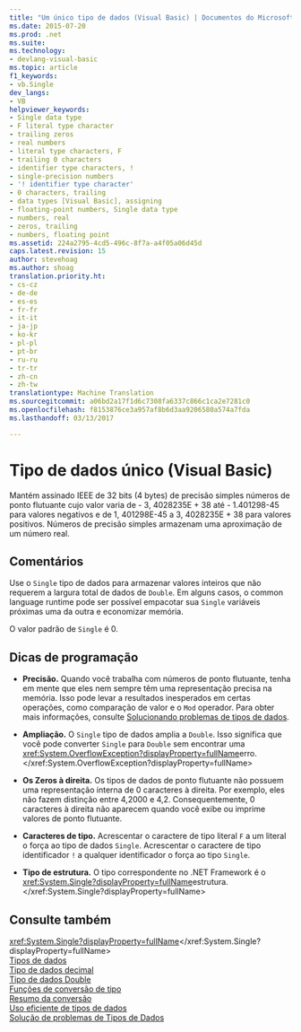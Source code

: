 ```yaml
---
title: "Um único tipo de dados (Visual Basic) | Documentos do Microsoft"
ms.date: 2015-07-20
ms.prod: .net
ms.suite: 
ms.technology:
- devlang-visual-basic
ms.topic: article
f1_keywords:
- vb.Single
dev_langs:
- VB
helpviewer_keywords:
- Single data type
- F literal type character
- trailing zeros
- real numbers
- literal type characters, F
- trailing 0 characters
- identifier type characters, !
- single-precision numbers
- '! identifier type character'
- 0 characters, trailing
- data types [Visual Basic], assigning
- floating-point numbers, Single data type
- numbers, real
- zeros, trailing
- numbers, floating point
ms.assetid: 224a2795-4cd5-496c-8f7a-a4f05a06d45d
caps.latest.revision: 15
author: stevehoag
ms.author: shoag
translation.priority.ht:
- cs-cz
- de-de
- es-es
- fr-fr
- it-it
- ja-jp
- ko-kr
- pl-pl
- pt-br
- ru-ru
- tr-tr
- zh-cn
- zh-tw
translationtype: Machine Translation
ms.sourcegitcommit: a06bd2a17f1d6c7308fa6337c866c1ca2e7281c0
ms.openlocfilehash: f8153876ce3a957af8b6d3aa9206580a574a7fda
ms.lasthandoff: 03/13/2017

---
```

# <a name="single-data-type-visual-basic"></a>Tipo de dados único (Visual Basic)
Mantém assinado IEEE de 32 bits (4 bytes) de precisão simples números de ponto flutuante cujo valor varia de - 3, 4028235E + 38 até - 1.401298-45 para valores negativos e de 1, 401298E-45 a 3, 4028235E + 38 para valores positivos. Números de precisão simples armazenam uma aproximação de um número real.  
  
## <a name="remarks"></a>Comentários  
 Use o `Single` tipo de dados para armazenar valores inteiros que não requerem a largura total de dados de `Double`. Em alguns casos, o common language runtime pode ser possível empacotar sua `Single` variáveis próximas uma da outra e economizar memória.  
  
 O valor padrão de `Single` é 0.  
  
## <a name="programming-tips"></a>Dicas de programação  
  
-   **Precisão.** Quando você trabalha com números de ponto flutuante, tenha em mente que eles nem sempre têm uma representação precisa na memória. Isso pode levar a resultados inesperados em certas operações, como comparação de valor e o `Mod` operador. Para obter mais informações, consulte [Solucionando problemas de tipos de dados](../../../visual-basic/programming-guide/language-features/data-types/troubleshooting-data-types.md).  
  
-   **Ampliação.** O `Single` tipo de dados amplia a `Double`. Isso significa que você pode converter `Single` para `Double` sem encontrar uma <xref:System.OverflowException?displayProperty=fullName>erro.</xref:System.OverflowException?displayProperty=fullName>  
  
-   **Os Zeros à direita.** Os tipos de dados de ponto flutuante não possuem uma representação interna de 0 caracteres à direita. Por exemplo, eles não fazem distinção entre 4,2000 e 4,2. Consequentemente, 0 caracteres à direita não aparecem quando você exibe ou imprime valores de ponto flutuante.  
  
-   **Caracteres de tipo.** Acrescentar o caractere de tipo literal `F` a um literal o força ao tipo de dados `Single`. Acrescentar o caractere de tipo identificador `!` a qualquer identificador o força ao tipo `Single`.  
  
-   **Tipo de estrutura.** O tipo correspondente no .NET Framework é o <xref:System.Single?displayProperty=fullName>estrutura.</xref:System.Single?displayProperty=fullName>  
  
## <a name="see-also"></a>Consulte também  
 <xref:System.Single?displayProperty=fullName></xref:System.Single?displayProperty=fullName>   
 [Tipos de dados](../../../visual-basic/language-reference/data-types/data-type-summary.md)   
 [Tipo de dados decimal](../../../visual-basic/language-reference/data-types/decimal-data-type.md)   
 [Tipo de dados Double](../../../visual-basic/language-reference/data-types/double-data-type.md)   
 [Funções de conversão de tipo](../../../visual-basic/language-reference/functions/type-conversion-functions.md)   
 [Resumo da conversão](../../../visual-basic/language-reference/keywords/conversion-summary.md)   
 [Uso eficiente de tipos de dados](../../../visual-basic/programming-guide/language-features/data-types/efficient-use-of-data-types.md)   
 [Solução de problemas de Tipos de Dados](../../../visual-basic/programming-guide/language-features/data-types/troubleshooting-data-types.md)
